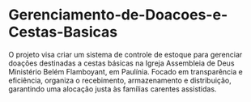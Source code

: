 # Gerenciamento-de-Doacoes-e-Cestas-Basicas
O projeto visa criar um sistema de controle de estoque para gerenciar doações destinadas a cestas básicas na Igreja Assembleia de Deus Ministério Belém Flamboyant, em Paulínia. Focado em transparência e eficiência, organiza o recebimento, armazenamento e distribuição, garantindo uma alocação justa às famílias carentes assistidas.
